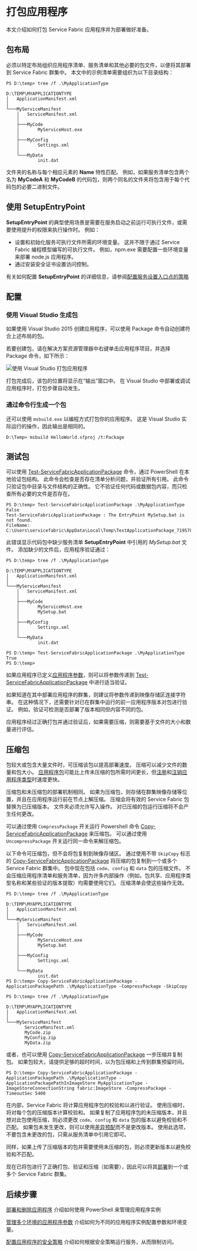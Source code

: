 <properties
    pageTitle="打包 Azure Service Fabric 应用 | Azure"
    description="如何打包 Service Fabric 应用程序后将其部署到群集。"
    services="service-fabric"
    documentationcenter=".net"
    author="rwike77"
    manager="timlt"
    editor="mani-ramaswamy" />
<tags
    ms.assetid=""
    ms.service="service-fabric"
    ms.devlang="dotnet"
    ms.topic="article"
    ms.tgt_pltfrm="NA"
    ms.workload="NA"
    ms.date="3/24/2017"
    wacn.date="05/15/2017"
    ms.author="ryanwi"
    ms.translationtype="Human Translation"
    ms.sourcegitcommit="457fc748a9a2d66d7a2906b988e127b09ee11e18"
    ms.openlocfilehash="0809150cf26012359ec4d728b7093a8cb46cbc90"
    ms.contentlocale="zh-cn"
    ms.lasthandoff="05/05/2017" />

# <a name="package-an-application"></a>打包应用程序
本文介绍如何打包 Service Fabric 应用程序并为部署做好准备。

## <a name="package-layout"></a>包布局
必须以特定布局组织应用程序清单、服务清单和其他必要的包文件，以便将其部署到 Service Fabric 群集中。 本文中的示例清单需要组织为以下目录结构：

    PS D:\temp> tree /f .\MyApplicationType

    D:\TEMP\MYAPPLICATIONTYPE
    │   ApplicationManifest.xml
    │
    └───MyServiceManifest
        │   ServiceManifest.xml
        │
        ├───MyCode
        │       MyServiceHost.exe
        │
        ├───MyConfig
        │       Settings.xml
        │
        └───MyData
                init.dat

文件夹的名称与每个相应元素的 **Name** 特性匹配。 例如，如果服务清单包含两个名为 **MyCodeA** 和 **MyCodeB** 的代码包，则两个同名的文件夹将包含用于每个代码包的必要二进制文件。

## <a name="use-setupentrypoint"></a>使用 SetupEntryPoint
**SetupEntryPoint** 的典型使用场景是需要在服务启动之前运行可执行文件，或需要使用提升的权限来执行操作时。 例如：

* 设置和初始化服务可执行文件所需的环境变量。 这并不限于通过 Service Fabric 编程模型编写的可执行文件。 例如，npm.exe 需要配置一些环境变量来部署 node.js 应用程序。
* 通过安装安全证书设置访问控制。

有关如何配置 **SetupEntryPoint** 的详细信息，请参阅[配置服务设置入口点的策略](/documentation/articles/service-fabric-application-runas-security/)  

## <a name="configure"></a>配置 
### <a name="build-a-package-by-using-visual-studio"></a>使用 Visual Studio 生成包
如果使用 Visual Studio 2015 创建应用程序，可以使用 Package 命令自动创建符合上述布局的包。

若要创建包，请在解决方案资源管理器中右键单击应用程序项目，并选择 Package 命令，如下所示：

![使用 Visual Studio 打包应用程序][vs-package-command]

打包完成后，该包的位置将显示在“输出”窗口中。 在 Visual Studio 中部署或调试应用程序时，打包步骤自动发生。

### <a name="build-a-package-by-command-line"></a>通过命令行生成一个包
还可以使用 `msbuild.exe` 以编程方式打包你的应用程序。 这是 Visual Studio 实际运行的操作，因此输出是相同的。

    D:\Temp> msbuild HelloWorld.sfproj /t:Package

## <a name="test-the-package"></a>测试包
可以使用 [Test-ServiceFabricApplicationPackage](https://docs.microsoft.com/zh-cn/powershell/servicefabric/vlatest/test-servicefabricapplicationpackage) 命令，通过 PowerShell 在本地验证包结构。
此命令会检查是否存在清单分析问题，并验证所有引用。 此命令只验证包中目录与文件结构的正确性。
它不验证任何代码或数据包内容，而只检查所有必要的文件是否存在。

    PS D:\temp> Test-ServiceFabricApplicationPackage .\MyApplicationType
    False
    Test-ServiceFabricApplicationPackage : The EntryPoint MySetup.bat is not found.
    FileName: C:\Users\servicefabric\AppData\Local\Temp\TestApplicationPackage_7195781181\nrri205a.e2h\MyApplicationType\MyServiceManifest\ServiceManifest.xml

此错误显示代码包中缺少服务清单 **SetupEntryPoint** 中引用的 *MySetup.bat* 文件。 添加缺少的文件后，应用程序验证通过：

    PS D:\temp> tree /f .\MyApplicationType

    D:\TEMP\MYAPPLICATIONTYPE
    │   ApplicationManifest.xml
    │
    └───MyServiceManifest
        │   ServiceManifest.xml
        │
        ├───MyCode
        │       MyServiceHost.exe
        │       MySetup.bat
        │
        ├───MyConfig
        │       Settings.xml
        │
        └───MyData
                init.dat

    PS D:\temp> Test-ServiceFabricApplicationPackage .\MyApplicationType
    True
    PS D:\temp>

如果应用程序已定义[应用程序参数](/documentation/articles/service-fabric-manage-multiple-environment-app-configuration/)，则可以将参数传递到 [Test-ServiceFabricApplicationPackage](https://docs.microsoft.com/zh-cn/powershell/servicefabric/vlatest/test-servicefabricapplicationpackage) 中进行适当验证。

如果知道在其中部署应用程序的群集，则建议将参数传递到映像存储区连接字符串。 在这种情况下，还需要针对已在群集中运行的前一应用程序版本对包进行验证。 例如，验证可检测是否部署了版本相同但内容不同的包。  

应用程序经过正确打包并通过验证后，如果需要压缩，则需要基于文件的大小和数量进行评估。 

## <a name="compress-a-package"></a>压缩包
包较大或包含大量文件时，可压缩该包以提高部署速度。 压缩可以减少文件的数量和包大小。
[应用程序包](/documentation/articles/service-fabric-deploy-remove-applications/#upload-the-application-package)可能比上传未压缩的包所需时间更长，但[注册](/documentation/articles/service-fabric-deploy-remove-applications/#register-the-application-package)和[注销应用程序类型](/documentation/articles/service-fabric-deploy-remove-applications/#unregister-an-application-type)时速度更快。

压缩包和未压缩包的部署机制相同。 如果为压缩包，则存储在群集映像存储等位置，并且在应用程序运行前在节点上解压缩。
压缩会将有效的 Service Fabric 包替换为已压缩版本。 文件夹必须允许写入操作。 对已压缩的包运行压缩将不会产生任何更改。 

可以通过使用 `CompressPackage` 开关运行 Powershell 命令 [Copy-ServiceFabricApplicationPackage](https://docs.microsoft.com/zh-cn/powershell/servicefabric/vlatest/copy-servicefabricapplicationpackage) 来压缩包。 可以通过使用 `UncompressPackage` 开关运行同一命令来解压缩包。

以下命令可压缩包，但不会将包复制到映像存储区。 通过使用不带 `SkipCopy` 标志的 [Copy-ServiceFabricApplicationPackage](https://docs.microsoft.com/zh-cn/powershell/servicefabric/vlatest/copy-servicefabricapplicationpackage) 将压缩的包复制到一个或多个 Service Fabric 群集中。 包中现在包括 `code`、`config` 和 `data` 包的压缩文件。 不会压缩应用程序清单和服务清单，因为许多内部操作（例如，包共享、应用程序类型名称和某些验证的版本提取）均需要使用它们。
压缩清单会使这些操作无效。

    PS D:\temp> tree /f .\MyApplicationType

    D:\TEMP\MYAPPLICATIONTYPE
    │   ApplicationManifest.xml
    │
    └───MyServiceManifest
        │   ServiceManifest.xml
        │
        ├───MyCode
        │       MyServiceHost.exe
        │       MySetup.bat
        │
        ├───MyConfig
        │       Settings.xml
        │
        └───MyData
                init.dat
    PS D:\temp> Copy-ServiceFabricApplicationPackage -ApplicationPackagePath .\MyApplicationType -CompressPackage -SkipCopy

    PS D:\temp> tree /f .\MyApplicationType

    D:\TEMP\MYAPPLICATIONTYPE
    │   ApplicationManifest.xml
    │
    └───MyServiceManifest
           ServiceManifest.xml
           MyCode.zip
           MyConfig.zip
           MyData.zip


或者，也可以使用 [Copy-ServiceFabricApplicationPackage](https://docs.microsoft.com/zh-cn/powershell/servicefabric/vlatest/copy-servicefabricapplicationpackage) 一步压缩并复制包。
如果包较大，请提供足够的超时时间，以为包压缩和上传到群集预留时间。

    PS D:\temp> Copy-ServiceFabricApplicationPackage -ApplicationPackagePath .\MyApplicationType -ApplicationPackagePathInImageStore MyApplicationType -ImageStoreConnectionString fabric:ImageStore -CompressPackage -TimeoutSec 5400

在内部，Service Fabric 将计算应用程序包的校验和以进行验证。 使用压缩时，将对每个包的压缩版本计算校验和。
如果复制了应用程序包的未压缩版本，并且想对此包使用压缩，则必须更改 `code`、`config` 和 `data` 包的版本以避免校验和不匹配。 如果包未发生更改，则可以使用[差异预配](/documentation/articles/service-fabric-application-upgrade-advanced/)而不是更改版本。 使用此选项，不要包含未更改的包，只需从服务清单中引用它即可。

同样，如果上传了压缩版本的包并需要使用未压缩的包，则必须更新版本以避免校验和不匹配。

现在已将包进行了正确打包、验证和压缩（如需要），因此可以将其[部署](/documentation/articles/service-fabric-deploy-remove-applications/)到一个或多个 Service Fabric 群集。

## <a name="next-steps"></a>后续步骤
[部署和删除应用程序][10] 介绍如何使用 PowerShell 来管理应用程序实例

[管理多个环境的应用程序参数][11] 介绍如何为不同的应用程序实例配置参数和环境变量。

[配置应用程序的安全策略][12] 介绍如何根据安全策略运行服务，从而限制访问。

<!--Image references-->
[vs-package-command]: ./media/service-fabric-package-apps/vs-package-command.png

<!--Link references--In actual articles, you only need a single period before the slash-->
[10]: /documentation/articles/service-fabric-deploy-remove-applications/
[11]: /documentation/articles/service-fabric-manage-multiple-environment-app-configuration/
[12]: /documentation/articles/service-fabric-application-runas-security/